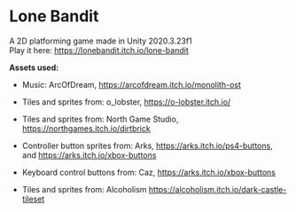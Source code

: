 # Lone Bandit
A 2D platforming game made in Unity 2020.3.23f1
<br>
Play it here: https://lonebandit.itch.io/lone-bandit

**Assets used:**
<br>
* Music: ArcOfDream, https://arcofdream.itch.io/monolith-ost

* Tiles and sprites from: o_lobster, https://o-lobster.itch.io/

* Tiles and sprites from: North Game Studio,  https://northgames.itch.io/dirtbrick

* Controller button sprites from: Arks, https://arks.itch.io/ps4-buttons, and https://arks.itch.io/xbox-buttons

* Keyboard control buttons from: Caz,  https://arks.itch.io/xbox-buttons

* Tiles and sprites from: Alcoholism https://alcoholism.itch.io/dark-castle-tileset
